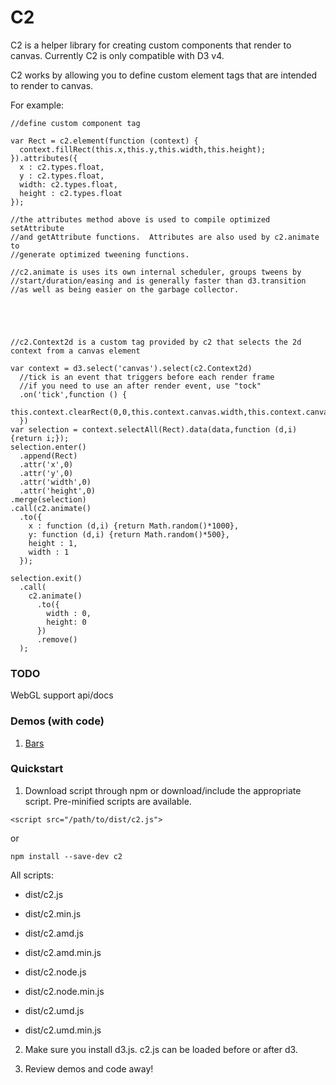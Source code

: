 # C2

C2 is a helper library for creating custom components that render to canvas.  Currently C2 is only compatible with D3 v4.  

C2 works by allowing you to define custom element tags that are intended to render to canvas.

For example:
```
//define custom component tag

var Rect = c2.element(function (context) {
  context.fillRect(this.x,this.y,this.width,this.height);
}).attributes({
  x : c2.types.float,
  y : c2.types.float,
  width: c2.types.float,
  height : c2.types.float
});

//the attributes method above is used to compile optimized setAttribute 
//and getAttribute functions.  Attributes are also used by c2.animate to
//generate optimized tweening functions.  

//c2.animate is uses its own internal scheduler, groups tweens by
//start/duration/easing and is generally faster than d3.transition
//as well as being easier on the garbage collector.





//c2.Context2d is a custom tag provided by c2 that selects the 2d context from a canvas element

var context = d3.select('canvas').select(c2.Context2d)
  //tick is an event that triggers before each render frame
  //if you need to use an after render event, use "tock"
  .on('tick',function () {
    this.context.clearRect(0,0,this.context.canvas.width,this.context.canvas.height);
  })
var selection = context.selectAll(Rect).data(data,function (d,i) {return i;});
selection.enter()
  .append(Rect)
  .attr('x',0)
  .attr('y',0)
  .attr('width',0)
  .attr('height',0)
.merge(selection)
.call(c2.animate()
  .to({
    x : function (d,i) {return Math.random()*1000},
    y: function (d,i) {return Math.random()*500},
    height : 1,
    width : 1
  });
  
selection.exit()
  .call(
    c2.animate()
      .to({
        width : 0,
        height: 0
      })
      .remove()
  );
```


### TODO
WebGL support
api/docs

### Demos (with code)
1) <a href="https://tadaa.github.io/c2/demos/bars.html" target="_blank">Bars</a>



### Quickstart
1) Download script through npm or download/include the appropriate script.  Pre-minified scripts are available.

`<script src="/path/to/dist/c2.js">`

or

`npm install --save-dev c2`

All scripts:

* dist/c2.js

* dist/c2.min.js

* dist/c2.amd.js

* dist/c2.amd.min.js

* dist/c2.node.js

* dist/c2.node.min.js

* dist/c2.umd.js

* dist/c2.umd.min.js


2) Make sure you install d3.js.  c2.js can be loaded before or after d3.

3) Review demos and code away!
